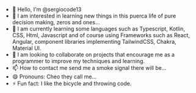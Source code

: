 - 👋 Hello, I'm @sergiocode13
- 👀 I am interested in learning new things in this puerca life of pure decision making, zeros and ones...
- 🌱 I am currently learning some languages such as Typescript, Kotlin, CSS, Html, Javascript and of course using Frameworks
       such as React, Angular, component libraries implementing TailwindCSS, Chakra, Material UI.
- 💞️ I am looking to collaborate on projects that encourage me as a programmer to improve my techniques and learning.
- 📫 How to contact me send me a smoke signal there will be...
- 😄 Pronouns: Cheo they call me...
- ⚡ Fun fact: I like the bicycle and throwing code.
